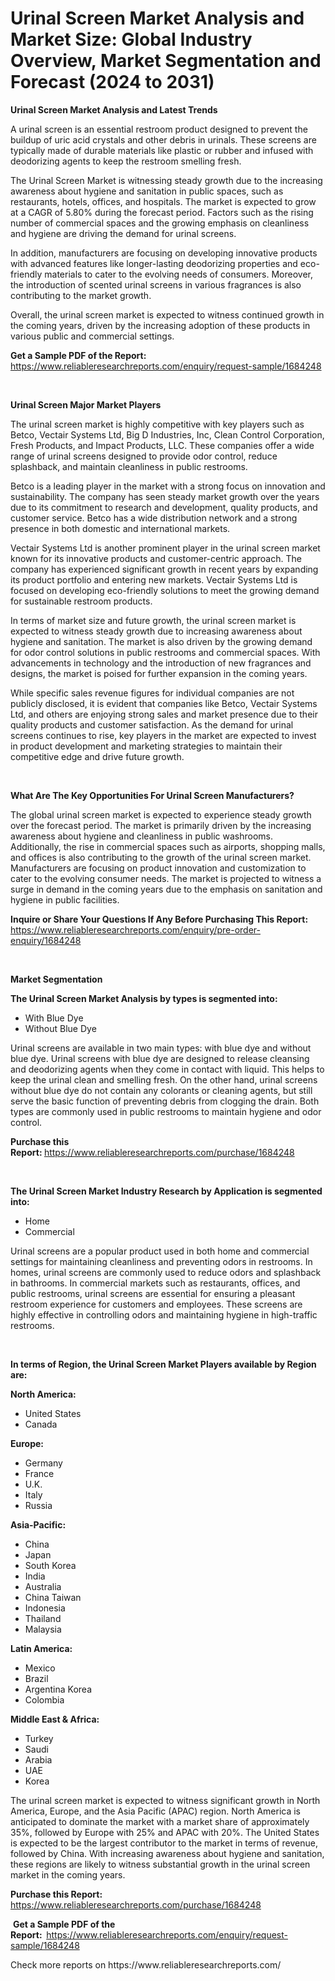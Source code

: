<p><h1>Urinal Screen Market Analysis and Market Size: Global Industry Overview, Market Segmentation and Forecast (2024 to 2031)</h1></p><p><strong>Urinal Screen Market Analysis and Latest Trends</strong></p>
<p><p>A urinal screen is an essential restroom product designed to prevent the buildup of uric acid crystals and other debris in urinals. These screens are typically made of durable materials like plastic or rubber and infused with deodorizing agents to keep the restroom smelling fresh.</p><p>The Urinal Screen Market is witnessing steady growth due to the increasing awareness about hygiene and sanitation in public spaces, such as restaurants, hotels, offices, and hospitals. The market is expected to grow at a CAGR of 5.80% during the forecast period. Factors such as the rising number of commercial spaces and the growing emphasis on cleanliness and hygiene are driving the demand for urinal screens.</p><p>In addition, manufacturers are focusing on developing innovative products with advanced features like longer-lasting deodorizing properties and eco-friendly materials to cater to the evolving needs of consumers. Moreover, the introduction of scented urinal screens in various fragrances is also contributing to the market growth.</p><p>Overall, the urinal screen market is expected to witness continued growth in the coming years, driven by the increasing adoption of these products in various public and commercial settings.</p></p>
<p><strong>Get a Sample PDF of the Report:&nbsp;</strong> <a href="https://www.reliableresearchreports.com/enquiry/request-sample/1684248">https://www.reliableresearchreports.com/enquiry/request-sample/1684248</a></p>
<p>&nbsp;</p>
<p><strong>Urinal Screen Major Market Players</strong></p>
<p><p>The urinal screen market is highly competitive with key players such as Betco, Vectair Systems Ltd, Big D Industries, Inc, Clean Control Corporation, Fresh Products, and Impact Products, LLC. These companies offer a wide range of urinal screens designed to provide odor control, reduce splashback, and maintain cleanliness in public restrooms.</p><p>Betco is a leading player in the market with a strong focus on innovation and sustainability. The company has seen steady market growth over the years due to its commitment to research and development, quality products, and customer service. Betco has a wide distribution network and a strong presence in both domestic and international markets.</p><p>Vectair Systems Ltd is another prominent player in the urinal screen market known for its innovative products and customer-centric approach. The company has experienced significant growth in recent years by expanding its product portfolio and entering new markets. Vectair Systems Ltd is focused on developing eco-friendly solutions to meet the growing demand for sustainable restroom products.</p><p>In terms of market size and future growth, the urinal screen market is expected to witness steady growth due to increasing awareness about hygiene and sanitation. The market is also driven by the growing demand for odor control solutions in public restrooms and commercial spaces. With advancements in technology and the introduction of new fragrances and designs, the market is poised for further expansion in the coming years.</p><p>While specific sales revenue figures for individual companies are not publicly disclosed, it is evident that companies like Betco, Vectair Systems Ltd, and others are enjoying strong sales and market presence due to their quality products and customer satisfaction. As the demand for urinal screens continues to rise, key players in the market are expected to invest in product development and marketing strategies to maintain their competitive edge and drive future growth.</p></p>
<p>&nbsp;</p>
<p><strong>What Are The Key Opportunities For Urinal Screen Manufacturers?</strong></p>
<p><p>The global urinal screen market is expected to experience steady growth over the forecast period. The market is primarily driven by the increasing awareness about hygiene and cleanliness in public washrooms. Additionally, the rise in commercial spaces such as airports, shopping malls, and offices is also contributing to the growth of the urinal screen market. Manufacturers are focusing on product innovation and customization to cater to the evolving consumer needs. The market is projected to witness a surge in demand in the coming years due to the emphasis on sanitation and hygiene in public facilities.</p></p>
<p><strong>Inquire or Share Your Questions If Any Before Purchasing This Report:</strong> <a href="https://www.reliableresearchreports.com/enquiry/pre-order-enquiry/1684248">https://www.reliableresearchreports.com/enquiry/pre-order-enquiry/1684248</a></p>
<p>&nbsp;</p>
<p><strong>Market Segmentation</strong></p>
<p><strong>The Urinal Screen Market Analysis by types is segmented into:</strong></p>
<p><ul><li>With Blue Dye</li><li>Without Blue Dye</li></ul></p>
<p><p>Urinal screens are available in two main types: with blue dye and without blue dye. Urinal screens with blue dye are designed to release cleansing and deodorizing agents when they come in contact with liquid. This helps to keep the urinal clean and smelling fresh. On the other hand, urinal screens without blue dye do not contain any colorants or cleaning agents, but still serve the basic function of preventing debris from clogging the drain. Both types are commonly used in public restrooms to maintain hygiene and odor control.</p></p>
<p><strong>Purchase this Report:&nbsp;</strong><a href="https://www.reliableresearchreports.com/purchase/1684248">https://www.reliableresearchreports.com/purchase/1684248</a></p>
<p>&nbsp;</p>
<p><strong>The Urinal Screen Market Industry Research by Application is segmented into:</strong></p>
<p><ul><li>Home</li><li>Commercial</li></ul></p>
<p><p>Urinal screens are a popular product used in both home and commercial settings for maintaining cleanliness and preventing odors in restrooms. In homes, urinal screens are commonly used to reduce odors and splashback in bathrooms. In commercial markets such as restaurants, offices, and public restrooms, urinal screens are essential for ensuring a pleasant restroom experience for customers and employees. These screens are highly effective in controlling odors and maintaining hygiene in high-traffic restrooms.</p></p>
<p>&nbsp;</p>
<p><strong>In terms of Region, the Urinal Screen Market Players available by Region are:</strong></p>
<p>
    <p> <strong> North America: </strong>
        <ul>
            <li>United States</li>
            <li>Canada</li>
        </ul>
        </p> 
    <p> <strong> Europe: </strong>
        <ul>
            <li>Germany</li>
            <li>France</li>
            <li>U.K.</li>
            <li>Italy</li>
            <li>Russia</li>
        </ul>
        </p> 
    <p> <strong> Asia-Pacific: </strong>
        <ul>
            <li>China</li>
            <li>Japan</li>
            <li>South Korea</li>
            <li>India</li>
            <li>Australia</li>
            <li>China Taiwan</li>
            <li>Indonesia</li>
            <li>Thailand</li>
            <li>Malaysia</li>
        </ul>
        </p> 
    <p> <strong> Latin America: </strong>
        <ul>
            <li>Mexico</li>
            <li>Brazil</li>
            <li>Argentina Korea</li>
            <li>Colombia</li>
        </ul>
        </p> 
    <p> <strong> Middle East & Africa: </strong>
        <ul>
            <li>Turkey</li>
            <li>Saudi</li>
            <li>Arabia</li>
            <li>UAE</li>
            <li>Korea</li>
        </ul>
    </p>
    </p>
<p><p>The urinal screen market is expected to witness significant growth in North America, Europe, and the Asia Pacific (APAC) region. North America is anticipated to dominate the market with a market share of approximately 35%, followed by Europe with 25% and APAC with 20%. The United States is expected to be the largest contributor to the market in terms of revenue, followed by China. With increasing awareness about hygiene and sanitation, these regions are likely to witness substantial growth in the urinal screen market in the coming years.</p></p>
<p><strong>Purchase this Report: </strong><a href="https://www.reliableresearchreports.com/purchase/1684248">https://www.reliableresearchreports.com/purchase/1684248</a></p>
<p>&nbsp;<strong>Get a Sample PDF of the Report:&nbsp;&nbsp;</strong><a href="https://www.reliableresearchreports.com/enquiry/request-sample/1684248">https://www.reliableresearchreports.com/enquiry/request-sample/1684248</a></p>
<p><strong></strong></p>
<p>Check more reports on https://www.reliableresearchreports.com/</p>